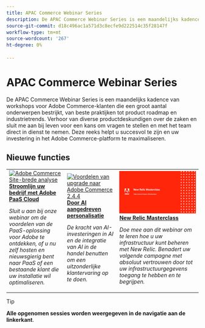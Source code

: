 ```yaml
---
title: APAC Commerce Webinar Series
description: De APAC Commerce Webinar Series is een maandelijks kadence van workshops voor Adobe Commerce-klanten die een groot aantal onderwerpen bestrijkt, van beste praktijken tot product roadmap en industrietrends.
source-git-commit: d18c496ac1a571d3c8ecfe9d222514c35f28147f
workflow-type: tm+mt
source-wordcount: '267'
ht-degree: 0%

---
```


# APAC Commerce Webinar Series

De APAC Commerce Webinar Series is een maandelijks kadence van workshops voor Adobe Commerce-klanten die een groot aantal onderwerpen bestrijkt, van beste praktijken tot product roadmap en industrietrends. Verhoor van diverse productdeskundigen over de zaken en sluit me aan bij leven voor een kans om vragen te stellen en met het team direct in dienst te nemen. Deze reeks helpt u succesvol te zijn en uw investering in het Adobe Commerce-platform te maximaliseren.

## Nieuwe functies

<table>
<tr>
  <td>
    <a href="https://experienceleague.adobe.com/docs/events/apac-commerce-recordings/2023/adobes-paas-cloud-commerce.html">
      <img alt="Adobe Commerce Site-brede analyse" src="https://video.tv.adobe.com/v/3419132?format=jpeg" />
    </a>
     <div>
      <a href="https://experienceleague.adobe.com/docs/events/apac-commerce-recordings/2023/adobes-paas-cloud-commerce.html">
        <strong>Stroomlijn uw bedrijf met Adobe PaaS Cloud</strong>
      </a>
    </div>
    <p>
    <em>Sluit u aan bij onze webinar om de voordelen van de PaaS-oplossing voor Adobe te ontdekken, of u nu zelf hosten en nieuwsgierig bent naar PaaS of een bestaande klant die uw installatie wil optimaliseren.</em>
    <p>
  </td>
  <td>
    <a href="https://experienceleague.adobe.com/docs/events/apac-commerce-recordings/2023/ai-personalisation.html">
      <img alt="Voordelen van upgrade naar Adobe Commerce 2.4.4" src="https://video.tv.adobe.com/v/3419107?format=jpeg" />
    </a>
     <div>
      <a href="https://experienceleague.adobe.com/docs/events/apac-commerce-recordings/2023/ai-personalisation.html">
        <strong>Door AI aangedreven personalisatie</strong>
      </a>
    </div>
    <p>
    <em>De kracht van AI-investeringen in AI en de integratie van AI in de handel benutten om een uitzonderlijke klantervaring op te doen.</em>
    <p>
  </td>
  <td>
    <a href="https://experienceleague.adobe.com/docs/commerce-events/apac-commerce/2022/new-relic.html">
      <img alt="New Relic Masterclass" src="./assets/new-relic.png" />
    </a>
     <div>
      <a href="https://experienceleague.adobe.com/docs/commerce-events/apac-commerce/2022/new-relic.html">
        <strong>New Relic Masterclass</strong>
      </a>
    </div>
    <p>
    <em>Doe mee aan dit webinar om te leren hoe u uw infrastructuur kunt beheren met New Relic. Benadert uw volgende campagne met absoluut vertrouwen door tot uw infrastructuurgegevens toegang te hebben en te begrijpen.</em>
    <p>
  </td>  
</tr>
</table>

>[!TIP]
>
>**Alle opgenomen sessies worden weergegeven in de navigatie aan de linkerkant**.
